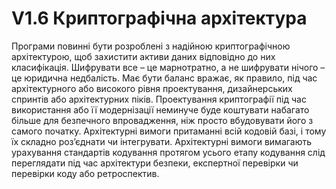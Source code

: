 # V1.6 Криптографічна архітектура
Програми повинні бути розроблені з надійною криптографічною архітектурою, щоб захистити активи даних відповідно до них
класифікація. Шифрувати все – це марнотратно, а не шифрувати нічого – це юридична недбалість. Має бути баланс
вражає, як правило, під час архітектурного або високого рівня проектування, дизайнерських спринтів або архітектурних піків. Проектування
криптографії під час використання або її модернізації неминуче буде коштувати набагато більше для безпечного впровадження, ніж просто
вбудовувати його з самого початку.
Архітектурні вимоги притаманні всій кодовій базі, і тому їх складно роз’єднати чи інтегрувати.
Архітектурні вимоги вимагають урахування стандартів кодування протягом усього етапу кодування
слід переглядати під час архітектури безпеки, експертної перевірки чи перевірки коду або ретроспектив.

